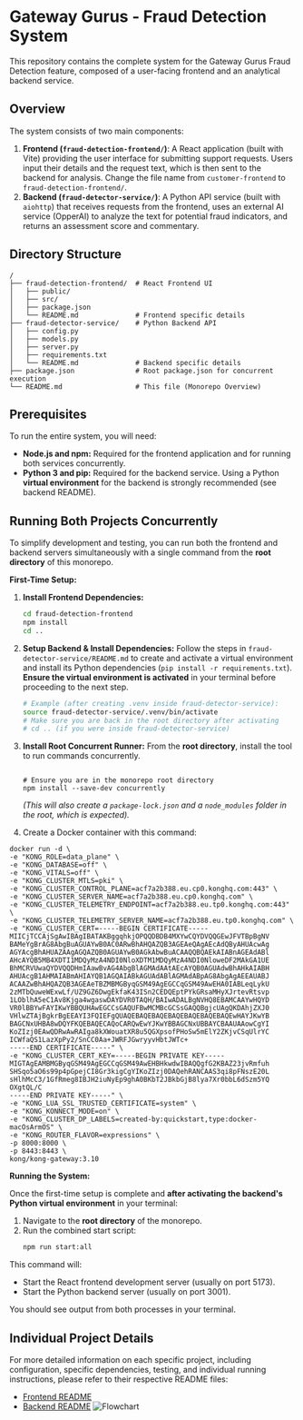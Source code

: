 # Gateway Gurus - Fraud Detection System

This repository contains the complete system for the Gateway Gurus Fraud Detection feature, composed of a user-facing frontend and an analytical backend service.

## Overview

The system consists of two main components:

1.  **Frontend (`fraud-detection-frontend/`)**: A React application (built with Vite) providing the user interface for submitting support requests. Users input their details and the request text, which is then sent to the backend for analysis. Change the file name from `customer-frontend` to `fraud-detection-frontend/`.
2.  **Backend (`fraud-detector-service/`)**: A Python API service (built with `aiohttp`) that receives requests from the frontend, uses an external AI service (OpperAI) to analyze the text for potential fraud indicators, and returns an assessment score and commentary.

## Directory Structure

```
/
├── fraud-detection-frontend/  # React Frontend UI
│   ├── public/
│   ├── src/
│   ├── package.json
│   └── README.md              # Frontend specific details
├── fraud-detector-service/    # Python Backend API
│   ├── config.py
│   ├── models.py
│   ├── server.py
│   ├── requirements.txt
│   └── README.md              # Backend specific details
├── package.json               # Root package.json for concurrent execution
└── README.md                  # This file (Monorepo Overview)
```

## Prerequisites

To run the entire system, you will need:

*   **Node.js and npm:** Required for the frontend application and for running both services concurrently.
*   **Python 3 and pip:** Required for the backend service. Using a Python **virtual environment** for the backend is strongly recommended (see backend README).

## Running Both Projects Concurrently

To simplify development and testing, you can run both the frontend and backend servers simultaneously with a single command from the **root directory** of this monorepo.

**First-Time Setup:**

1.  **Install Frontend Dependencies:**
    ```bash
    cd fraud-detection-frontend
    npm install
    cd ..
    ```
2.  **Setup Backend & Install Dependencies:**
    Follow the steps in `fraud-detector-service/README.md` to create and activate a virtual environment and install its Python dependencies (`pip install -r requirements.txt`). **Ensure the virtual environment is activated** in your terminal before proceeding to the next step.
    ```bash
    # Example (after creating .venv inside fraud-detector-service):
    source fraud-detector-service/.venv/bin/activate
    # Make sure you are back in the root directory after activating
    # cd .. (if you were inside fraud-detector-service)
    ```
3.  **Install Root Concurrent Runner:**
    From the **root directory**, install the tool to run commands concurrently.
    ```bash![Flowchart](https://github.com/user-attachments/assets/53e92430-9c03-4491-a6d5-6a0e41e61ed8)

    # Ensure you are in the monorepo root directory
    npm install --save-dev concurrently
    ```
    *(This will also create a `package-lock.json` and a `node_modules` folder in the root, which is expected).*

4.  Create a Docker container with this command:

```
docker run -d \
-e "KONG_ROLE=data_plane" \
-e "KONG_DATABASE=off" \
-e "KONG_VITALS=off" \
-e "KONG_CLUSTER_MTLS=pki" \
-e "KONG_CLUSTER_CONTROL_PLANE=acf7a2b388.eu.cp0.konghq.com:443" \
-e "KONG_CLUSTER_SERVER_NAME=acf7a2b388.eu.cp0.konghq.com" \
-e "KONG_CLUSTER_TELEMETRY_ENDPOINT=acf7a2b388.eu.tp0.konghq.com:443" \
-e "KONG_CLUSTER_TELEMETRY_SERVER_NAME=acf7a2b388.eu.tp0.konghq.com" \
-e "KONG_CLUSTER_CERT=-----BEGIN CERTIFICATE-----
MIICjTCCAjSgAwIBAgIBATAKBggqhkjOPQQDBDB4MXYwCQYDVQQGEwJFVTBpBgNV
BAMeYgBrAG8AbgBuAGUAYwB0AC0ARwBhAHQAZQB3AGEAeQAgAEcAdQByAHUAcwAg
AGYAcgBhAHUAZAAgAGQAZQB0AGUAYwB0AGkAbwBuACAAQQBQAEkAIABnAGEAdABl
AHcAYQB5MB4XDTI1MDQyMzA4NDI0NloXDTM1MDQyMzA4NDI0NloweDF2MAkGA1UE
BhMCRVUwaQYDVQQDHmIAawBvAG4AbgBlAGMAdAAtAEcAYQB0AGUAdwBhAHkAIABH
AHUAcgB1AHMAIABmAHIAYQB1AGQAIABkAGUAdABlAGMAdABpAG8AbgAgAEEAUABJ
ACAAZwBhAHQAZQB3AGEAeTBZMBMGByqGSM49AgEGCCqGSM49AwEHA0IABLeqLykU
2zMTbQuweWExwLf/UZ9GZ6DwgEkfaK43ISn2CEDQEptPYkGRsaMHyXJrtevRtsvp
1LOblhA5eC1Av8Kjga4wgaswDAYDVR0TAQH/BAIwADALBgNVHQ8EBAMCAAYwHQYD
VR0lBBYwFAYIKwYBBQUHAwEGCCsGAQUFBwMCMBcGCSsGAQQBgjcUAgQKDAhjZXJ0
VHlwZTAjBgkrBgEEAYI3FQIEFgQUAQEBAQEBAQEBAQEBAQEBAQEBAQEwHAYJKwYB
BAGCNxUHBA8wDQYFKQEBAQECAQoCARQwEwYJKwYBBAGCNxUBBAYCBAAUAAowCgYI
KoZIzj0EAwQDRwAwRAIga8kXWouatXR8u5QGXpsofPHoSw5mElY2ZKjvCSqUlrYC
ICWfaQS1LazXpPy2/SnCC0Aa+JWRFJGwryyvHbtJWTc+
-----END CERTIFICATE-----" \
-e "KONG_CLUSTER_CERT_KEY=-----BEGIN PRIVATE KEY-----
MIGTAgEAMBMGByqGSM49AgEGCCqGSM49AwEHBHkwdwIBAQQgfG2KBAZ23jvRmfuh
SHSqo5aO6s99p4pGpejCI8Gr3kigCgYIKoZIzj0DAQehRANCAAS3qi8pFNszE20L
sHlhMcC3/1GfRmeg8IBJH2iuNyEp9ghA0BKbT2JBkbGjB8lya7Xr0bbL6dSzm5YQ
OXgtQL/C
-----END PRIVATE KEY-----" \
-e "KONG_LUA_SSL_TRUSTED_CERTIFICATE=system" \
-e "KONG_KONNECT_MODE=on" \
-e "KONG_CLUSTER_DP_LABELS=created-by:quickstart,type:docker-macOsArmOS" \
-e "KONG_ROUTER_FLAVOR=expressions" \
-p 8000:8000 \
-p 8443:8443 \
kong/kong-gateway:3.10
```

**Running the System:**

Once the first-time setup is complete and **after activating the backend's Python virtual environment** in your terminal:

1.  Navigate to the **root directory** of the monorepo.
2.  Run the combined start script:
    ```bash
    npm run start:all
    ```

This command will:
*   Start the React frontend development server (usually on port 5173).
*   Start the Python backend server (usually on port 3001).

You should see output from both processes in your terminal.

## Individual Project Details

For more detailed information on each specific project, including configuration, specific dependencies, testing, and individual running instructions, please refer to their respective README files:

*   [Frontend README](./fraud-detection-frontend/README.md)
*   [Backend README](./fraud-detector-service/README.md)
![Flowchart](https://github.com/user-attachments/assets/db020a47-d827-4796-8744-3dd41c3f9836)
